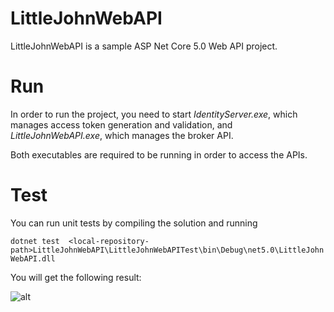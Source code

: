 # LittleJohnWebAPI

LittleJohnWebAPI is a sample ASP Net Core 5.0 Web API project.

# Run
In order to run the project, you need to start _IdentityServer.exe_, which manages access token generation and validation, and _LittleJohnWebAPI.exe_, which manages the broker API.

Both executables are required to be running in order to access the APIs.

# Test
You can run unit tests by compiling the solution and running 

```dotnet test  <local-repository-path>LittleJohnWebAPI\LittleJohnWebAPITest\bin\Debug\net5.0\LittleJohnWebAPI.dll```

You will get the following result:

![alt](images/test.png)